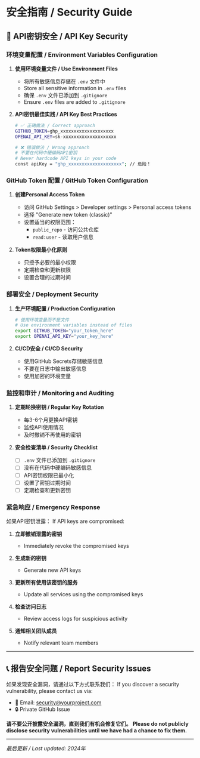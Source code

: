 # 安全指南 / Security Guide

## 🔐 API密钥安全 / API Key Security

### 环境变量配置 / Environment Variables Configuration

1. **使用环境变量文件 / Use Environment Files**
   - 将所有敏感信息存储在 `.env` 文件中
   - Store all sensitive information in `.env` files
   - 确保 `.env` 文件已添加到 `.gitignore`
   - Ensure `.env` files are added to `.gitignore`

2. **API密钥最佳实践 / API Key Best Practices**
   ```bash
   # ✅ 正确做法 / Correct approach
   GITHUB_TOKEN=ghp_xxxxxxxxxxxxxxxxxxxx
   OPENAI_API_KEY=sk-xxxxxxxxxxxxxxxxxxxx
   
   # ❌ 错误做法 / Wrong approach
   # 不要在代码中硬编码API密钥
   # Never hardcode API keys in your code
   const apiKey = "ghp_xxxxxxxxxxxxxxxxxxxx"; // 危险！
   ```

### GitHub Token 配置 / GitHub Token Configuration

1. **创建Personal Access Token**
   - 访问 GitHub Settings > Developer settings > Personal access tokens
   - 选择 "Generate new token (classic)"
   - 设置适当的权限范围：
     - `public_repo` - 访问公共仓库
     - `read:user` - 读取用户信息

2. **Token权限最小化原则**
   - 只授予必要的最小权限
   - 定期检查和更新权限
   - 设置合理的过期时间

### 部署安全 / Deployment Security

1. **生产环境配置 / Production Configuration**
   ```bash
   # 使用环境变量而不是文件
   # Use environment variables instead of files
   export GITHUB_TOKEN="your_token_here"
   export OPENAI_API_KEY="your_key_here"
   ```

2. **CI/CD安全 / CI/CD Security**
   - 使用GitHub Secrets存储敏感信息
   - 不要在日志中输出敏感信息
   - 使用加密的环境变量

### 监控和审计 / Monitoring and Auditing

1. **定期轮换密钥 / Regular Key Rotation**
   - 每3-6个月更换API密钥
   - 监控API使用情况
   - 及时撤销不再使用的密钥

2. **安全检查清单 / Security Checklist**
   - [ ] `.env` 文件已添加到 `.gitignore`
   - [ ] 没有在代码中硬编码敏感信息
   - [ ] API密钥权限已最小化
   - [ ] 设置了密钥过期时间
   - [ ] 定期检查和更新密钥

### 紧急响应 / Emergency Response

如果API密钥泄露：
If API keys are compromised:

1. **立即撤销泄露的密钥**
   - Immediately revoke the compromised keys

2. **生成新的密钥**
   - Generate new API keys

3. **更新所有使用该密钥的服务**
   - Update all services using the compromised keys

4. **检查访问日志**
   - Review access logs for suspicious activity

5. **通知相关团队成员**
   - Notify relevant team members

---

## 📞 报告安全问题 / Report Security Issues

如果发现安全漏洞，请通过以下方式联系我们：
If you discover a security vulnerability, please contact us via:

- 📧 Email: security@yourproject.com
- 🔒 Private GitHub Issue

**请不要公开披露安全漏洞，直到我们有机会修复它们。**
**Please do not publicly disclose security vulnerabilities until we have had a chance to fix them.**

---

*最后更新 / Last updated: 2024年*